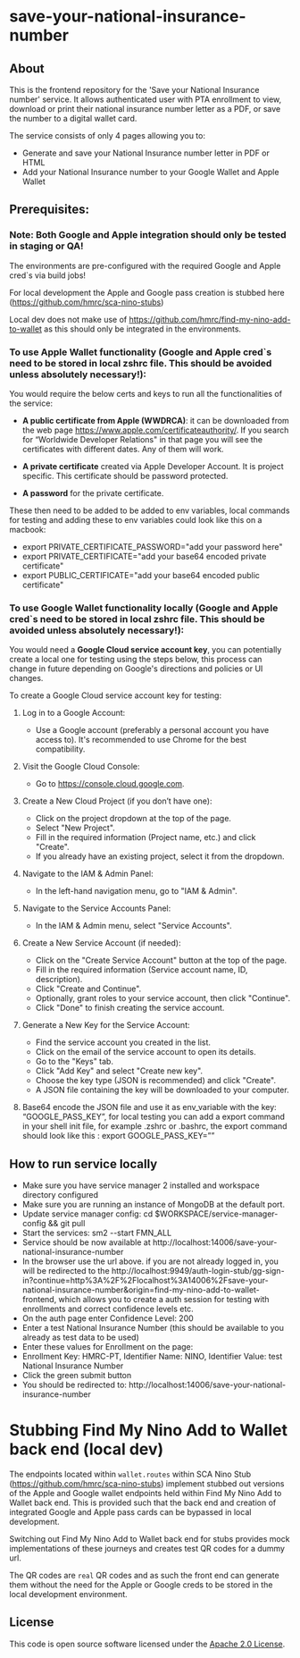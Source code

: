 # save-your-national-insurance-number


## About
This is the frontend repository for the 'Save your National Insurance number' service.
It allows authenticated user with PTA enrollment to view, download or print their national insurance number
letter as a PDF, or save the number to a digital wallet card.

The service consists of only 4 pages allowing you to:
- Generate and save your National Insurance number letter in PDF or HTML
- Add your National Insurance number to your Google Wallet and Apple Wallet

## Prerequisites:

### Note: Both Google and Apple integration should only be tested in staging or QA!

The environments are pre-configured with the required Google and Apple cred`s via build jobs!

For local development the Apple and Google pass creation is stubbed here (https://github.com/hmrc/sca-nino-stubs)

Local dev does not make use of https://github.com/hmrc/find-my-nino-add-to-wallet as this should only be integrated in the environments.

### To use Apple Wallet functionality (Google and Apple cred`s need to be stored in local zshrc file. This should be avoided unless absolutely necessary!):

You would require the below certs and keys to run all the functionalities of the service:

- **A public certificate from Apple (WWDRCA)**: it can be downloaded from the web page https://www.apple.com/certificateauthority/. If you search for “Worldwide Developer Relations" in that page you will see the certificates with different dates. Any of them will work.

- **A private certificate** created via Apple Developer Account. It is project specific. This certificate should be password protected.

- **A password** for the private certificate.


These then need to be added to be added to env variables, local commands for testing and adding these to env variables could look like this on a macbook:

- export PRIVATE_CERTIFICATE_PASSWORD="add your password here"
- export PRIVATE_CERTIFICATE="add your base64 encoded private certificate"
- export PUBLIC_CERTIFICATE="add your base64 encoded public certificate"


### To use Google Wallet functionality locally (Google and Apple cred`s need to be stored in local zshrc file. This should be avoided unless absolutely necessary!):

You would need a **Google Cloud service account key**, you can potentially create a local one for testing using the steps below, this process can change in future depending on Google's directions and policies or UI changes.


To create a Google Cloud service account key for testing:

1. Log in to a Google Account:
    - Use a Google account (preferably a personal account you have access to).
      It's recommended to use Chrome for the best compatibility.

2. Visit the Google Cloud Console:
    - Go to https://console.cloud.google.com.

3. Create a New Cloud Project (if you don’t have one):
    - Click on the project dropdown at the top of the page.
    - Select "New Project".
    - Fill in the required information (Project name, etc.) and click "Create".
    - If you already have an existing project, select it from the dropdown.

4. Navigate to the IAM & Admin Panel:
    - In the left-hand navigation menu, go to "IAM & Admin".

5. Navigate to the Service Accounts Panel:
    - In the IAM & Admin menu, select "Service Accounts".

6. Create a New Service Account (if needed):
    - Click on the "Create Service Account" button at the top of the page.
    - Fill in the required information (Service account name, ID, description).
    - Click "Create and Continue".
    - Optionally, grant roles to your service account, then click "Continue".
    - Click "Done" to finish creating the service account.

7. Generate a New Key for the Service Account:
    - Find the service account you created in the list.
    - Click on the email of the service account to open its details.
    - Go to the "Keys" tab.
    - Click "Add Key" and select "Create new key".
    - Choose the key type (JSON is recommended) and click "Create".
    - A JSON file containing the key will be downloaded to your computer.


8. Base64 encode the JSON file and use it as env_variable with the key: “GOOGLE_PASS_KEY”, for local testing you can add a export command in your shell init file, for example .zshrc or .bashrc, the export command should look like this :
   export GOOGLE_PASS_KEY=”<base64 encoded json>”


## How to run service locally

- Make sure you have service manager 2 installed and workspace directory configured
- Make sure you are running an instance of MongoDB at the default port.
- Update service manager config: cd $WORKSPACE/service-manager-config && git pull
- Start the services: sm2 --start FMN_ALL
- Service should be now available at http://localhost:14006/save-your-national-insurance-number
- In the browser use the url above. if you are not already logged in, you will be redirected to the http://localhost:9949/auth-login-stub/gg-sign-in?continue=http%3A%2F%2Flocalhost%3A14006%2Fsave-your-national-insurance-number&origin=find-my-nino-add-to-wallet-frontend, which allows you to create a auth session for testing with enrollments and correct confidence levels etc.
- On the auth page enter Confidence Level: 200
- Enter a test National Insurance Number (this should be available to you already as test data to be used)
- Enter these values for Enrollment on the page:
- Enrollment Key: HMRC-PT, Identifier Name: NINO, Identifier Value: test National Insurance Number
- Click the green submit button
- You should be redirected to: http://localhost:14006/save-your-national-insurance-number

# Stubbing Find My Nino Add to Wallet back end (local dev)

The endpoints located within `wallet.routes` within SCA Nino Stub (https://github.com/hmrc/sca-nino-stubs) implement stubbed out versions of the Apple and Google wallet endpoints held within Find My Nino Add to Wallet back end.
This is provided such that the back end and creation of integrated Google and Apple pass cards can be bypassed in local development.

Switching out Find My Nino Add to Wallet back end for stubs provides mock implementations of these journeys and creates test QR codes for a dummy url.

The QR codes are `real` QR codes and as such the front end can generate them without the need for the Apple or Google creds to be stored in the local development environment.

## License

This code is open source software licensed under the [Apache 2.0 License]("http://www.apache.org/licenses/LICENSE-2.0.html").
